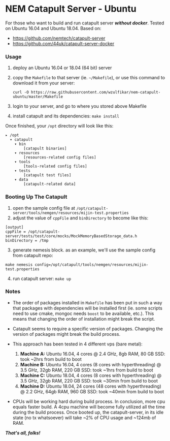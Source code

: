 # NEM Catapult Server - Ubuntu

For those who want to build and run catapult server ***without docker***. Tested on Ubuntu 16.04 and Ubuntu 18.04. Based on:

- https://github.com/nemtech/catapult-server
- https://github.com/44uk/catapult-server-docker

### Usage

1. deploy an Ubuntu 16.04 or 18.04 (64 bit) server
2. copy the `Makefile` to that server (ie. `~/Makefile`), or use this command to download it from your server:

    ```
    curl -O https://raw.githubusercontent.com/wzulfikar/nem-catapult-ubuntu/master/Makefile
    ```

3. login to your server, and go to where you stored above Makefile
4. install catapult and its dependencies: `make install`

Once finished, your `/opt` directory will look like this:

```
▸ /opt
  ▾ catapult
    ▾ bin
        [catapult binaries]
    ▾ resources
        [resources-related config files]
    ▾ tools
        [tools-related config files]
    ▾ tests
        [catapult test files]
    ▾ data
        [catapult-related data]
```

### Booting Up The Catapult

1. open the sample config file at `/opt/catapult-server/tools/nemgen/resources/mijin-test.properties`
2. adjust the value of `cppFile` and `binDirectory` to become like this:

  ```
  [output]
  cppFile = /opt/catapult-server/tests/test/core/mocks/MockMemoryBasedStorage_data.h
  binDirectory = /tmp
  ```

3. generate nemesis block. as an example, we'll use the sample config from catapult repo:

  ```
  make nemesis config=/opt/catapult/tools/nemgen/resources/mijin-test.properties
  ```

4. run catapult server: `make up`

### Notes

- The order of packages installed in `Makefile` has been put in such a way that packages with dependencies will be installed first (ie. some scripts need to use cmake, mongoc needs `boost` to be available, etc.). This means that changing the order of installation might break the script.

- Catapult seems to require a specific version of packages. Changing the version of packages might break the build process.

- This approach has been tested in 4 different vps (bare metal):

  1. **Machine A:** Ubuntu 16.04, 4 cores @ 2.4 GHz, 8gb RAM, 80 GB SSD: took ~2hrs from build to boot
  2. **Machine B:** Ubuntu 16.04, 4 cores (8 cores with hyperthreading) @ 3.5 GHz, 32gb RAM, 220 GB SSD: took ~1hrs from build to boot
  3. **Machine C:** Ubuntu 18.04, 4 cores (8 cores with hyperthreading) @ 3.5 GHz, 32gb RAM, 220 GB SSD: took ~30min from build to boot
  4. **Machine D:** Ubuntu 18.04, 24 cores (48 cores with hyperthreading) @ 2.2 GHz, 64gb RAM, 960 GB SSD: took ~40min from build to boot

- CPUs will be working hard during build process. In conclusion, more cpu equals faster build. A 4cpu machine will become fully utilized all the time during the build process. Once booted up, the catapult-server, in its idle state (no tx whatsoever) will take ~2% of CPU usage and ~124mb of RAM.

***That's all, folks!***
